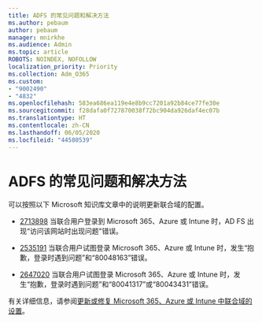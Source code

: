 ```yaml
---
title: ADFS 的常见问题和解决方法
ms.author: pebaum
author: pebaum
manager: mnirkhe
ms.audience: Admin
ms.topic: article
ROBOTS: NOINDEX, NOFOLLOW
localization_priority: Priority
ms.collection: Adm_O365
ms.custom:
- "9002490"
- "4832"
ms.openlocfilehash: 583ea686ea119e4e8b9cc7201a92b84ce77fe30e
ms.sourcegitcommit: f28dafa0f727870038f72bc904da926daf4ec07b
ms.translationtype: HT
ms.contentlocale: zh-CN
ms.lasthandoff: 06/05/2020
ms.locfileid: "44580539"
---
```

# <a name="common-issues-and-resolutions-for-adfs"></a>ADFS 的常见问题和解决方法

可以按照以下 Microsoft 知识库文章中的说明更新联合域的配置。

- [2713898](https://support.microsoft.com/help/2713898) 当联合用户登录到 Microsoft 365、Azure 或 Intune 时，AD FS 出现“访问该网站时出现问题"错误。

- [2535191](https://support.microsoft.com/help/2535191) 当联合用户试图登录 Microsoft 365、Azure 或 Intune 时，发生“抱歉，登录时遇到问题”和“80048163”错误。

- [2647020](https://support.microsoft.com/help/2647020) 当联合用户试图登录 Microsoft 365、Azure 或 Intune 时，发生“抱歉，登录时遇到问题”和“80041317”或“80043431”错误。

有关详细信息，请参阅[更新或修复 Microsoft 365、Azure 或 Intune 中联合域的设置](https://docs.microsoft.com/office365/troubleshoot/active-directory/update-federated-domain-office-365)。
